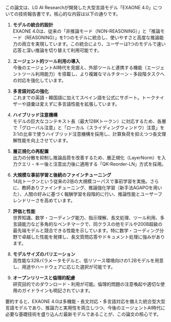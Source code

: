 この論文は、LG AI Researchが開発した大型言語モデル「EXAONE 4.0」についての技術報告書です。核心的な内容は以下の通りです。

1. **モデルの統合的設計**  
   EXAONE 4.0は、従来の「非推論モード（NON-REASONING）」と「推論モード（REASONING）」を1つのモデルに統合し、使いやすさと高度な推論能力の両立を実現しています。この統合により、ユーザーは1つのモデルで速い応答と深い推論を切り替えて利用可能です。

2. **エージェント的ツール利用の導入**  
   今後のエージェントAI時代を見据え、外部ツールと連携する機能（エージェントツール利用能力）を搭載し、より複雑なマルチターン・多段階タスクへの対応を強化しています。

3. **多言語対応の強化**  
   これまでの英語・韓国語に加えてスペイン語を公式にサポート。トークナイザーや語彙は変えずに多言語性能を拡張しています。

4. **ハイブリッド注意機構**  
   モデルの巨大なコンテキスト長（最大128Kトークン）に対応するため、各層で「グローバル注意」と「ローカル（スライディングウィンドウ）注意」を3:1の比率で使うハイブリッド注意機構を採用し、計算負荷を抑えつつ長文理解性能を向上させています。

5. **層正規化の再配置**  
   出力の分散を抑制し推論品質を改善するため、層正規化（LayerNorm）を入力クエリ・キー後と注意出力後に適用する「QK-Reorder-LN」方式を採用。

6. **大規模な事前学習と後続のファインチューニング**  
   14兆トークンという従来の2倍の大規模コーパスで事前学習を実施。さらに、教師ありファインチューニング、推論強化学習（新手法AGAPOを用いた）、人間の好みに基づく報酬学習を段階的に行い、推論性能とユーザーフレンドリーさを高めています。

7. **評価と性能**  
   世界知識、数学・コーディング能力、指示理解、長文処理、ツール利用、多言語能力など多角的なベンチマークで、同クラスの他モデルや200B超級の最先端モデルと競合できる性能を示しています。特に数学・コーディング分野で卓越した性能を発揮し、長文質問応答やドキュメント処理に強みがあります。

8. **モデルサイズのバリエーション**  
   高性能な32Bパラメータモデルと、低リソース環境向けの1.2Bモデルを用意し、用途やハードウェアに応じた選択が可能です。

9. **オープンリリースと倫理的配慮**  
   研究目的でのダウンロード・利用が可能。倫理的問題の注意喚起や適切な使用のガイドラインも明記されています。

要約すると、EXAONE 4.0は多機能・長文対応・多言語対応を備えた統合型大型言語モデルであり、推論力と実用性を両立しつつ、今後のエージェントAI時代に必要な基礎技術を盛り込んだ最新モデルであることが、この論文の核心です。